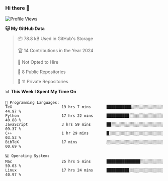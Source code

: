 ### Hi there 👋

<!--
**huayuan4396/huayuan4396** is a ✨ _special_ ✨ repository because its `README.md` (this file) appears on your GitHub profile.

Here are some ideas to get you started:

- 🔭 I’m currently working on ...
- 🌱 I’m currently learning ...
- 👯 I’m looking to collaborate on ...
- 🤔 I’m looking for help with ...
- 💬 Ask me about ...
- 📫 How to reach me: ...
- 😄 Pronouns: ...
- ⚡ Fun fact: ...
-->

<!--START_SECTION:waka-->
![Profile Views](http://img.shields.io/badge/Profile%20Views-1-blue)

**🐱 My GitHub Data** 

> 📦 78.8 kB Used in GitHub's Storage 
 > 
> 🏆 14 Contributions in the Year 2024
 > 
> 🚫 Not Opted to Hire
 > 
> 📜 8 Public Repositories 
 > 
> 🔑 11 Private Repositories 
 > 
📊 **This Week I Spent My Time On** 

```text
💬 Programming Languages: 
TeX                      19 hrs 7 mins       ███████████░░░░░░░░░░░░░░   44.97 % 
Python                   17 hrs 22 mins      ██████████░░░░░░░░░░░░░░░   40.88 % 
JavaScript               3 hrs 59 mins       ██░░░░░░░░░░░░░░░░░░░░░░░   09.37 % 
C++                      1 hr 29 mins        █░░░░░░░░░░░░░░░░░░░░░░░░   03.53 % 
BibTeX                   17 mins             ░░░░░░░░░░░░░░░░░░░░░░░░░   00.69 % 

💻 Operating System: 
Mac                      25 hrs 5 mins       ███████████████░░░░░░░░░░   59.03 % 
Linux                    17 hrs 24 mins      ██████████░░░░░░░░░░░░░░░   40.97 % 
```


<!--END_SECTION:waka-->
